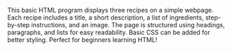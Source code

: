 This basic HTML program displays three recipes on a simple webpage. Each recipe includes a title, a short description, a list of ingredients, step-by-step instructions, and an image. The page is structured using headings, paragraphs, and lists for easy readability. Basic CSS can be added for better styling. Perfect for beginners learning HTML!